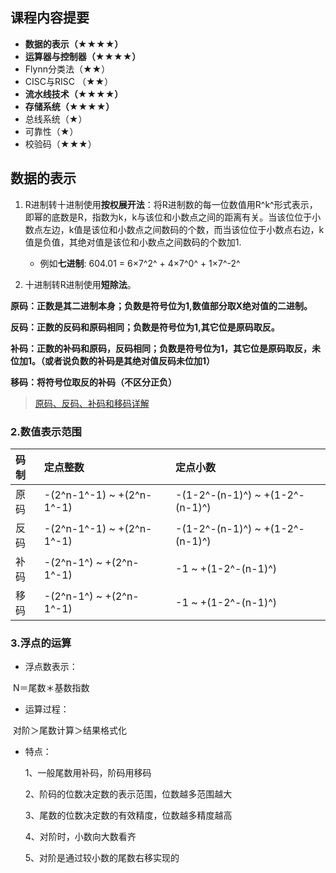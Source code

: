 ## 课程内容提要

- **数据的表示（★★★★）**
- **运算器与控制器（★★★★）**
- Flynn分类法（★★） 
- CISC与RISC （★★） 
- **流水线技术（★★★★）**
- **存储系统（★★★★）**
- 总线系统（★） 
- 可靠性（★） 
- 校验码（★★★） 

## 数据的表示

1. R进制转十进制使用**按权展开法**：将R进制数的每一位数值用R^k^形式表示，即幂的底数是R，指数为k，k与该位和小数点之间的距离有关。当该位位于小数点左边，k值是该位和小数点之间数码的个数，而当该位位于小数点右边，k值是负值，其绝对值是该位和小数点之间数码的个数加1.
   * 例如**七进制**: 604.01 = 6×7^2^ + 4×7^0^ + 1×7^-2^

2. 十进制转R进制使用**短除法**。




**原码：正数是其二进制本身；负数是符号位为1,数值部分取X绝对值的二进制。**

**反码：正数的反码和原码相同；负数是符号位为1,其它位是原码取反。**

**补码：正数的补码和原码，反码相同；负数是符号位为1，其它位是原码取反，未位加1。（或者说负数的补码是其绝对值反码未位加1）**

**移码：将符号位取反的补码（不区分正负）**

> [原码、反码、补码和移码详解](https://www.jianshu.com/p/abbdae4f3841)

### 2.数值表示范围

| 码制 | 定点整数                  | 定点小数                        |
| :--- | :------------------------ | :------------------------------ |
| 原码 | -(2^n-1^-1) ~ +(2^n-1^-1) | -(1-2^-(n-1)^) ~ +(1-2^-(n-1)^) |
| 反码 | -(2^n-1^-1) ~ +(2^n-1^-1) | -(1-2^-(n-1)^) ~ +(1-2^-(n-1)^) |
| 补码 | -(2^n-1^) ~ +(2^n-1^-1)   | -1 ~ +(1-2^-(n-1)^)             |
| 移码 | -(2^n-1^) ~ +(2^n-1^-1)   | -1 ~ +(1-2^-(n-1)^)             |

### 3.浮点的运算

* 浮点数表示：

​	N＝尾数＊基数指数 

* 运算过程：

​	对阶＞尾数计算＞结果格式化

* 特点：

    1、一般尾数用补码，阶码用移码

    2、阶码的位数决定数的表示范围，位数越多范围越大

    3、尾数的位数决定数的有效精度，位数越多精度越高

    4、对阶时，小数向大数看齐

    5、对阶是通过较小数的尾数右移实现的





